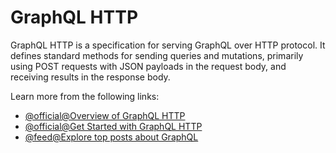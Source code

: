 # GraphQL HTTP

GraphQL HTTP is a specification for serving GraphQL over HTTP protocol. It defines standard methods for sending queries and mutations, primarily using POST requests with JSON payloads in the request body, and receiving results in the response body.

Learn more from the following links:

- [@official@Overview of GraphQL HTTP](https://graphql.org/graphql-js/express-graphql/#graphqlhttp)
- [@official@Get Started with GraphQL HTTP](https://graphql.org/learn/serving-over-http/)
- [@feed@Explore top posts about GraphQL](https://app.daily.dev/tags/graphql?ref=roadmapsh)
